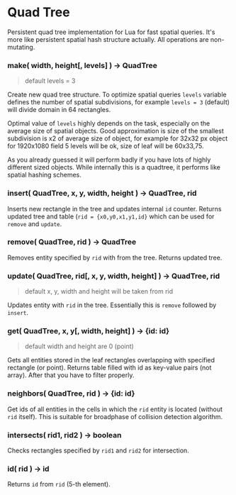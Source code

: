 Quad Tree
=========

Persistent quad tree implementation for Lua for fast spatial queries. It's more
like persistent spatial hash structure actually. All operations are non-mutating.

### make( width, height[, levels] ) -> QuadTree

> default levels = 3

Create new quad tree structure. To optimize spatial queries `levels` variable
defines the number of spatial subdivisions, for example `levels = 3` (default)
will divide domain in 64 rectangles.

Optimal value of `levels` highly depends on the task, especially on the average
size of spatial objects. Good approximation is size of the smallest subdivision
is x2 of average size of object, for example for 32x32 px object for 1920x1080
field 5 levels will be ok, size of leaf will be 60x33,75.

As you already guessed it will perform badly if you have lots of highly
different sized objects. While internally this is a quadtree, it performs like
spatial hashing schemes.

### insert( QuadTree, x, y, width, height ) -> QuadTree, rid

Inserts new rectangle in the tree and updates internal `id` counter. Returns
updated tree and table (`rid = {x0,y0,x1,y1,id}` which can be used for `remove`
and `update`.

### remove( QuadTree, rid ) -> QuadTree

Removes entity specified by `rid` with  from the tree. Returns updated tree.

### update( QuadTree, rid[, x, y, width, height] ) -> QuadTree, rid

> default x, y, width and height will be taken from rid

Updates entity with `rid` in the tree. Essentially this is `remove` followed by
`insert`.

### get( QuadTree, x, y[, width, height] ) -> {id: id}

> default width and height are 0 (point)

Gets all entities stored in the leaf rectangles overlapping with specified rectangle
(or point). Returns table filled with id as key-value pairs (not array). After
that you have to filter properly.

### neighbors( QuadTree, rid ) -> {id: id}

Get ids of all entities in the cells in which the `rid` entity is located
(without `rid` itself). This is suitable for broadphase of collision detection
algorithm.

### intersects( rid1, rid2 ) -> boolean

Checks rectangles specified by `rid1` and `rid2` for intersection.

### id( rid ) -> id

Returns `id` from `rid` (5-th element).
